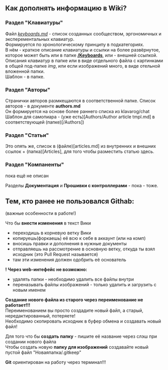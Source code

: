 ## Как дополнять информацию в Wiki?

### Раздел "Клавиатуры"
Файл [_keyboards.md_](keyboards.md) - список созданных сообществом, эргономичных и эксперементальных клавиатур.  
Формируется по хронологическому принципу в подкатегориях.  
В нём - краткое описание клавиатуры и ссылки на более развёрнутое, которое может быть или в папке [**/Keyboards**](Keyboards), или - внешней ссылкой.
Описания клавиатур в папке или в виде отдельного файла с картинками в общей под-папке _img_, или если изображений много, в виде отельной вложенной папки.  
Шаблон - в папке.

### Раздел "Авторы"
Странички авторов размкещаются в соответственной папке. Список авторов - в документе **authors.md**  
Он формируется на основе более раннего списка из klavarog/chat  
Шаблон для самопиара - (уже есть)[Authors/Author article tmpl.md] в соответствующей (папке)[/Authors])

### Раздел "Статьи"
Это опять же, список в (файле)[articles.md] из внутренних и внешних ссылок + (папка)[Articles], для того чтобы разместить статью здесь.

### Раздел "Компаненты"
пока ещё не описан

Разделы **Документация** и **Прошивки с контроллерами** - пока - тоже.
  

## Тем, кто ранее не пользовался Githab:
(важные особенности в работе!)

Что бы **внести изменения** в текст Вики 
- переходишь в корневую ветку Вики
- копируешь(форкаешь) её всю к себе в аккаунт (или на комп)
- вносишь правки и дополнения в нужные документы
- отправляешь на рассмотрение в основную ветку, откуда ты взял исходник (это Pull Request называется)
- там эти изменения должен одобрить её основатель


**! Через web-интефейс не возможно:**  
- удалять папки - необходимо удалить все файлы внутри
- переназывать файлы изображений - только удалить и загрузить с новым именем

**Создание нового файла из старого через переименование не работает!!!**  
Переименованием вы просто создадите новый файл, а старый, нередактированный, потеряете!  
Необходимо скопировать исходник в буфер обмена и создавать новый файл!

Для того что бы **создать папку** - пишите её название через слэш при создании нового файла  
Чтобы создать новую **папку для изображений** создавайте новый пустой файл "Новаяпапка/.gitkeep" 

**Git** ориентирован на работу через терминал!!!  
  
  
